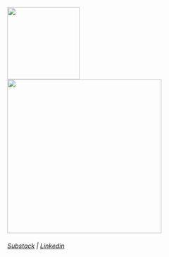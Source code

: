
<!---
pedrogatinhos/pedrogatinhos is a ✨ special ✨ repository because its `README.md` (this file) appears on your GitHub profile.
You can click the Preview link to take a look at your changes.
--->

<img height="164" src="https://github-readme-stats-git-masterrstaa-rickstaa.vercel.app/api?username=pedrogatinhos&theme=nightowl&show_icons=true"/> <img width="350" src="https://github-readme-stats-git-masterrstaa-rickstaa.vercel.app/api/top-langs?username=pedrogatinhos&theme=nightowl&show_icons=true&layout=compact"/>
###### <a  href="https://pedrogatinhos.substack.com/?utm_source=substack&utm_medium=web&utm_campaign=substack_profile" target="_blank">Substack</a> | <a href="https://www.linkedin.com/in/pedro-henrique-1282891b8/" target="_blank" >Linkedin</a>


